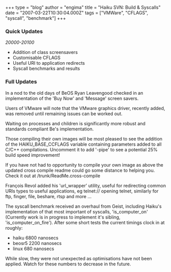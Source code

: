 +++
type = "blog"
author = "engima"
title = "Haiku SVN: Build & Syscalls"
date = "2007-03-22T10:30:04.000Z"
tags = ["VMWare", "CFLAGS", "syscall", "benchmark"]
+++

<h3>Quick Updates</h3>
<em>20000-20100</em>
<ul>
<li>Addition of class screensavers</li>
<li>Customisable CFLAGS</li>
<li>Useful URI to application redirects</li>
<li>Syscall benchmarks and results</li>
</ul>
<!--more-->
<h3>Full Updates</h3>

<p>In a nod to the old days of BeOS Ryan Leavengood checked in an implementation of the 'Buy Now' and 'Message' screen savers.</p>

<p>Users of VMware will note that the VMware graphics driver, recently added, was removed until remaining issues can be worked out.</p>

<p>Waiting on processes and children is significantly more robust and standards compliant Be's implementation.</p>

<p>Those compiling their own images will be most pleased to see the addition of the HAIKU_BASE_CCFLAGS variable containing parameters added to all C/C++ compilations. Uncomment it to add '-pipe' to see a potential 25% build speed improvement!</p>

<p>If you have not had to opportunity to compile your own image as above the updated cross compile readme could go some distance to helping you. Check it out at /trunk/ReadMe.cross-compile</p>

<p>François Revol added his 'url_wrapper' utility, useful for redirecting common URIs types to useful applications, eg telnet:// opening telnet, similarly for ftp, finger, file, beshare, rtsp and more ...</p>

<p>The syscall benchmark received an overhaul from Geist, including Haiku's implementation of that most important of syscalls, 'is_computer_on' (Currently work is in progress to implement it's sibling, 'is_computer_on_fire'). After some short tests the current timings clock in at roughly:
<ul>
<li>haiku 6800 nanosecs</li>
<li>beosr5 2200 nanosecs</li>
<li>linux 680 nanosecs</li>
</ul>
While slow, they were not unexpected as optimisations have not been applied. Watch for these numbers to decrease in the future.</p>